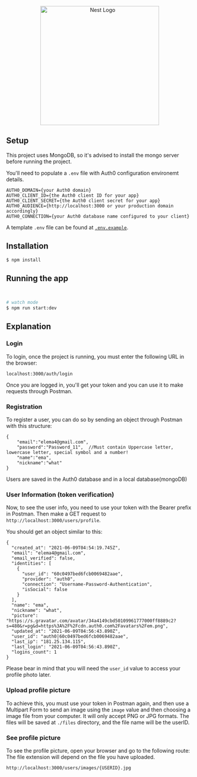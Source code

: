<p align="center">
  <a href="http://nestjs.com/" target="blank"><img src="https://nestjs.com/img/logo_text.svg" width="320" alt="Nest Logo" /></a>
</p>



## Setup

This project uses MongoDB, so it's advised to install the mongo server before running the project.

You'll need to populate a `.env` file with Auth0 configuration environemt
details.

```dotenv
AUTH0_DOMAIN={your Auth0 domain}
AUTH0_CLIENT_ID={the Auth0 client ID for your app}
AUTH0_CLIENT_SECRET={the Auth0 client secret for your app}
AUTH0_AUDIENCE={http://localhost:3000 or your production domain accordingly}
AUTH0_CONNECTION={your Auth0 database name configured to your client}
```

A template `.env` file can be found at [`.env.example`](.env.example).



## Installation

```bash
$ npm install
```

## Running the app

```bash


# watch mode
$ npm run start:dev

```



## Explanation

### Login

To login, once the project is running, you must enter the following URL in the browser:

```
localhost:3000/auth/login

```

Once you are logged in, you'll get your token and you can use it to make requests through Postman.

### Registration

To register a user, you can do so by sending an object through Postman with this structure:


```
{
	"email":"elema4@gmail.com",
	"password":"Password_11",  //Must contain Uppercase letter, lowercase letter, special symbol and a number!
	"name":"ema",
	"nickname":"what"
}

```


Users are saved in the Auth0 database and in a local database(mongoDB)

### User Information (token verification)

Now, to see the user info, you need to use your token with the Bearer prefix in Postman. 
Then make a GET request to `http://localhost:3000/users/profile`.

You should get an object similar to this:

```
{
  "created_at": "2021-06-09T04:54:19.745Z",
  "email": "elema4@gmail.com",
  "email_verified": false,
  "identities": [
    {
      "user_id": "60c0497bed6fcb0069482aae",
      "provider": "auth0",
      "connection": "Username-Password-Authentication",
      "isSocial": false
    }
  ],
  "name": "ema",
  "nickname": "what",
  "picture": "https://s.gravatar.com/avatar/34a4149cbd50109961777000ff8889c2?s=480&r=pg&d=https%3A%2F%2Fcdn.auth0.com%2Favatars%2Fem.png",
  "updated_at": "2021-06-09T04:56:43.890Z",
  "user_id": "auth0|60c0497bed6fcb0069482aae",
  "last_ip": "181.25.134.115",
  "last_login": "2021-06-09T04:56:43.890Z",
  "logins_count": 1
}

```

Please bear in mind that you will need the `user_id` value to access your profile photo later.


### Upload profile picture

To achieve this, you must use your token in Postman again, and then use a Multipart Form to send an image using the `image` value and then choosing a image file from your computer. It will only accept PNG or JPG formats. The files will be saved at `./files` directory, and the file name will be the userID.


### See profile picture

To see the profile picture, open your browser and go to the following route:
The file extension will depend on the file you have uploaded.

```
http://localhost:3000/users/images/{USERID}.jpg
```
